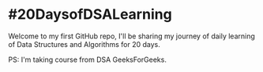 # #20DaysofDSALearning
Welcome to my first GitHub repo, I'll be sharing my journey of daily learning of Data Structures and Algorithms for 20 days.

PS: I'm taking course from DSA GeeksForGeeks.
